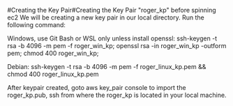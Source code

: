 #Creating the Key Pair#Creating the Key Pair "roger_kp" before spinning ec2
We will be creating a new key pair in our local directory. Run the following command:

Windows, use Git Bash or WSL only unless install openssl:
ssh-keygen -t rsa -b 4096 -m pem -f roger_win_kp; openssl rsa -in roger_win_kp -outform pem; chmod 400 roger_win_kp;


Debian:
ssh-keygen -t rsa -b 4096 -m pem -f roger_linux_kp.pem && chmod 400 roger_linux_kp.pem


After keypair created, 
goto aws key_pair console to import the roger_kp.pub,
ssh from where the roger_kp is located in your local machine.